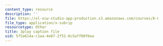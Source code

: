 ```yaml
---
content_type: resource
description: ''
file: https://ol-ocw-studio-app-production.s3.amazonaws.com/courses/8-04-quantum-physics-i-spring-2013/5f5a614ac1aa4e872f516c5aff00f6ea_mLe8YCnUed4.srt
file_type: application/x-subrip
resourcetype: Other
title: 3play caption file
uid: 5f5a614a-c1aa-4e87-2f51-6c5aff00f6ea
---
```

